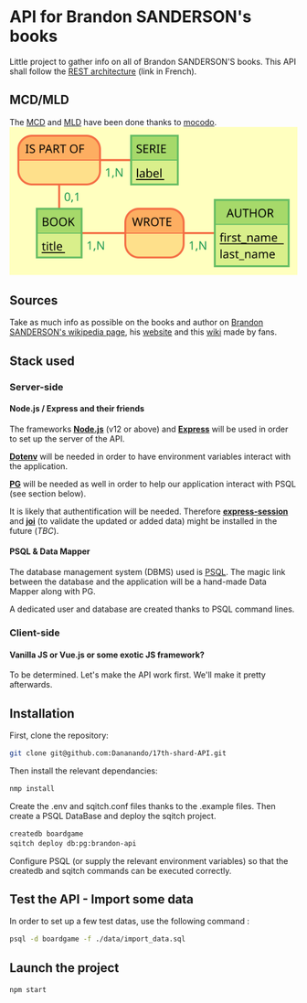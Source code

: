 # API for Brandon SANDERSON's books

Little project to gather info on all of Brandon SANDERSON'S books.
This API shall follow the [REST architecture](https://practicalprogramming.fr/api-rest) (link in French).

## MCD/MLD

The [MCD](./conception/mcd.md) and [MLD](./conception/mld.md) have been done thanks to [mocodo](http://mocodo.wingi.net/).
![MCD_image](conception/Books.svg)

## Sources

Take as much info as possible on the books and author on [Brandon SANDERSON's wikipedia page](https://en.wikipedia.org/wiki/Brandon_Sanderson), his [website](https://www.brandonsanderson.com/) and this [wiki](https://coppermind.net/wiki/Coppermind:Welcome) made by fans.


## Stack used

### Server-side

#### Node.js / Express and their friends

The frameworks [__Node.js__](https://nodejs.org/en/download) (v12 or above) and [__Express__](https://www.npmjs.com/package/express) will be used in order to set up the server of the API.

[__Dotenv__](https://www.npmjs.com/package/dotenv) will be needed in order to have environment variables interact with the application.

[__PG__](https://www.npmjs.com/package/pg) will be needed as well in order to help our application interact with PSQL (see section below).

It is likely that authentification will be needed. Therefore [__express-session__](https://www.npmjs.com/package/express-session) and [__joi__](https://www.npmjs.com/package/joi) (to validate the updated or added data) might be installed in the future (*TBC*).

#### PSQL & Data Mapper

The database management system (DBMS) used is [PSQL](https://www.postgresql.org/docs/13/app-psql.html).
The magic link between the database and the application will be a hand-made Data Mapper along with PG.

A dedicated user and database are created thanks to PSQL command lines.


### Client-side

#### Vanilla JS or Vue.js or some exotic JS framework?

To be determined. Let's make the API work first. We'll make it pretty afterwards.

## Installation

First, clone the repository:
```bash
git clone git@github.com:Dananando/17th-shard-API.git
```

Then install the relevant dependancies:
```bash
nmp install
```

Create the .env and sqitch.conf files thanks to the .example files. Then create a PSQL DataBase and deploy the sqitch project.

```bash
createdb boardgame
sqitch deploy db:pg:brandon-api
```

Configure PSQL (or supply the relevant environment variables) so that the createdb and sqitch commands can be executed correctly.

## Test the API - Import some data

In order to set up a few test datas, use the following command :

```bash
psql -d boardgame -f ./data/import_data.sql
```
## Launch the project

```bash
npm start
```